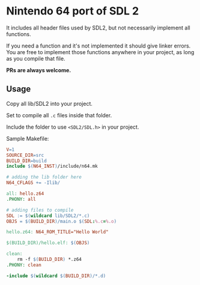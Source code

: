 # Nintendo 64 port of SDL 2

It includes all header files used by SDL2, but not necessarily implement all functions.

If you need a function and it's not implemented it should give linker errors. You are free to implement those functions anywhere in your project, as long as you compile that file.

**PRs are always welcome.**

## Usage

Copy all lib/SDL2 into your project.

Set to compile all `.c` files inside that folder.

Include the folder to use `<SDL2/SDL.h>` in your project.

Sample Makefile:
```Makefile
V=1
SOURCE_DIR=src
BUILD_DIR=build
include $(N64_INST)/include/n64.mk

# adding the lib folder here
N64_CFLAGS += -Ilib/

all: hello.z64
.PHONY: all

# adding files to compile
SDL := $(wildcard lib/SDL2/*.c)
OBJS = $(BUILD_DIR)/main.o $(SDL:%.c=%.o)

hello.z64: N64_ROM_TITLE="Hello World"

$(BUILD_DIR)/hello.elf: $(OBJS)

clean:
	rm -f $(BUILD_DIR) *.z64
.PHONY: clean

-include $(wildcard $(BUILD_DIR)/*.d)
```
